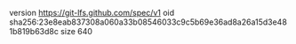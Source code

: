 version https://git-lfs.github.com/spec/v1
oid sha256:23e8eab837308a060a33b08546033c9c5b69e36ad8a26a15d3e481b819b63d8c
size 640
